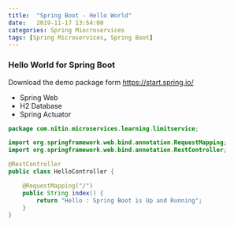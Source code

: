 ```yaml
---
title:  "Spring Boot - Hello World"
date:   2019-11-17 13:54:00
categories: Spring Miocroservices
tags: [Spring Microservices, Spring Boot]
---
```


### Hello World for Spring Boot

Download the demo package form https://start.spring.io/

* Spring Web
* H2 Database
* Spring Actuator


```java
package com.nitin.microservices.learning.limitservice;

import org.springframework.web.bind.annotation.RequestMapping;
import org.springframework.web.bind.annotation.RestController;

@RestController
public class HelloController {

    @RequestMapping("/")
    public String index() {
        return "Hello : Spring Boot is Up and Running";
    }
}
```
